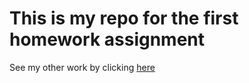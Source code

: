 # This is my repo for the first homework assignment

See my other work by clicking [here](https://github.com/julianheavyside?tab=repositories)

